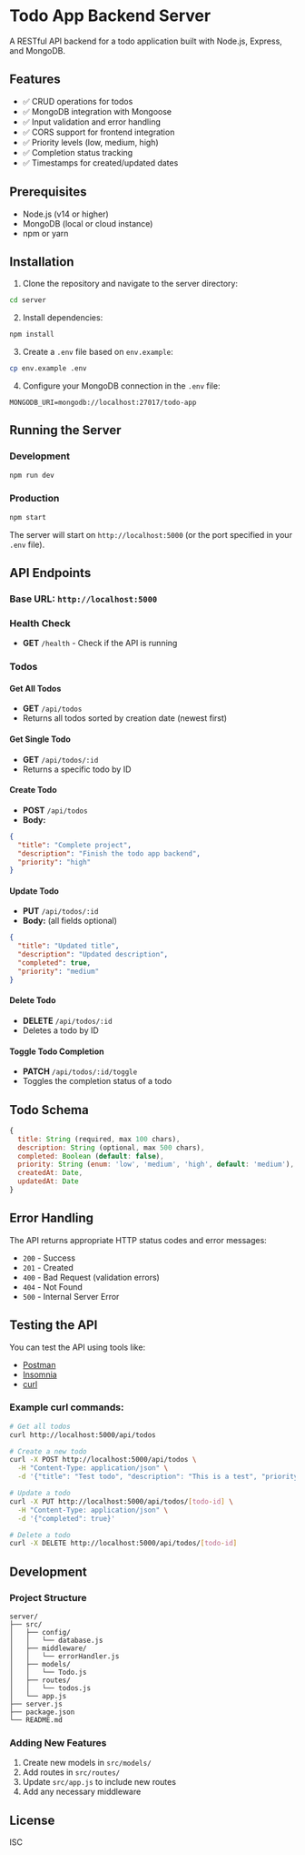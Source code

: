 # Todo App Backend Server

A RESTful API backend for a todo application built with Node.js, Express, and MongoDB.

## Features

- ✅ CRUD operations for todos
- ✅ MongoDB integration with Mongoose
- ✅ Input validation and error handling
- ✅ CORS support for frontend integration
- ✅ Priority levels (low, medium, high)
- ✅ Completion status tracking
- ✅ Timestamps for created/updated dates

## Prerequisites

- Node.js (v14 or higher)
- MongoDB (local or cloud instance)
- npm or yarn

## Installation

1. Clone the repository and navigate to the server directory:
```bash
cd server
```

2. Install dependencies:
```bash
npm install
```

3. Create a `.env` file based on `env.example`:
```bash
cp env.example .env
```

4. Configure your MongoDB connection in the `.env` file:
```env
MONGODB_URI=mongodb://localhost:27017/todo-app
```

## Running the Server

### Development
```bash
npm run dev
```

### Production
```bash
npm start
```

The server will start on `http://localhost:5000` (or the port specified in your `.env` file).

## API Endpoints

### Base URL: `http://localhost:5000`

### Health Check
- **GET** `/health` - Check if the API is running

### Todos

#### Get All Todos
- **GET** `/api/todos`
- Returns all todos sorted by creation date (newest first)

#### Get Single Todo
- **GET** `/api/todos/:id`
- Returns a specific todo by ID

#### Create Todo
- **POST** `/api/todos`
- **Body:**
```json
{
  "title": "Complete project",
  "description": "Finish the todo app backend",
  "priority": "high"
}
```

#### Update Todo
- **PUT** `/api/todos/:id`
- **Body:** (all fields optional)
```json
{
  "title": "Updated title",
  "description": "Updated description",
  "completed": true,
  "priority": "medium"
}
```

#### Delete Todo
- **DELETE** `/api/todos/:id`
- Deletes a todo by ID

#### Toggle Todo Completion
- **PATCH** `/api/todos/:id/toggle`
- Toggles the completion status of a todo

## Todo Schema

```javascript
{
  title: String (required, max 100 chars),
  description: String (optional, max 500 chars),
  completed: Boolean (default: false),
  priority: String (enum: 'low', 'medium', 'high', default: 'medium'),
  createdAt: Date,
  updatedAt: Date
}
```

## Error Handling

The API returns appropriate HTTP status codes and error messages:

- `200` - Success
- `201` - Created
- `400` - Bad Request (validation errors)
- `404` - Not Found
- `500` - Internal Server Error

## Testing the API

You can test the API using tools like:
- [Postman](https://www.postman.com/)
- [Insomnia](https://insomnia.rest/)
- [curl](https://curl.se/)

### Example curl commands:

```bash
# Get all todos
curl http://localhost:5000/api/todos

# Create a new todo
curl -X POST http://localhost:5000/api/todos \
  -H "Content-Type: application/json" \
  -d '{"title": "Test todo", "description": "This is a test", "priority": "high"}'

# Update a todo
curl -X PUT http://localhost:5000/api/todos/[todo-id] \
  -H "Content-Type: application/json" \
  -d '{"completed": true}'

# Delete a todo
curl -X DELETE http://localhost:5000/api/todos/[todo-id]
```

## Development

### Project Structure
```
server/
├── src/
│   ├── config/
│   │   └── database.js
│   ├── middleware/
│   │   └── errorHandler.js
│   ├── models/
│   │   └── Todo.js
│   ├── routes/
│   │   └── todos.js
│   └── app.js
├── server.js
├── package.json
└── README.md
```

### Adding New Features

1. Create new models in `src/models/`
2. Add routes in `src/routes/`
3. Update `src/app.js` to include new routes
4. Add any necessary middleware

## License

ISC 